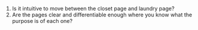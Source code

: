 1. Is it intuitive to move between the closet page and laundry page?
2. Are the pages clear and differentiable enough where you know what the purpose is of each one?
